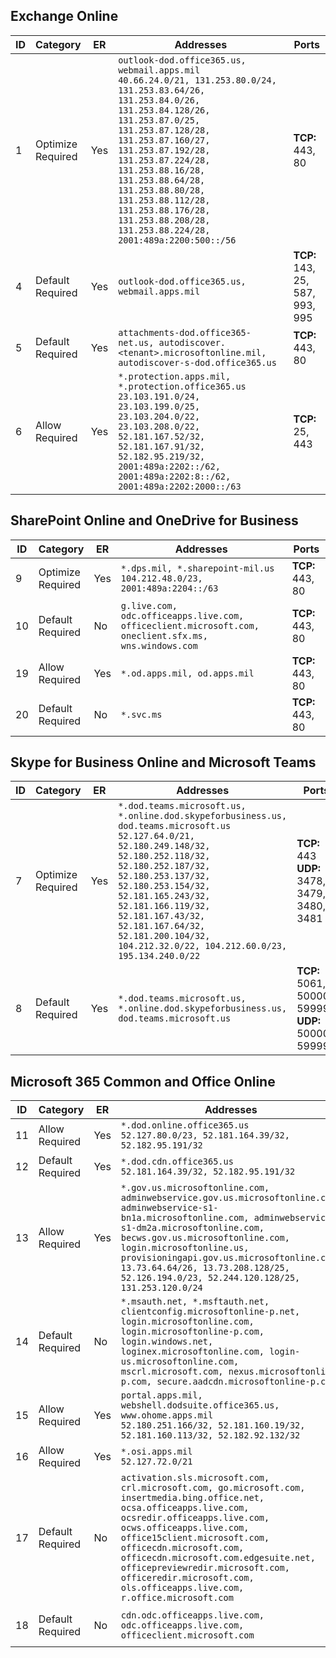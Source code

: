 <!--THIS FILE IS AUTOMATICALLY GENERATED. MANUAL CHANGES WILL BE OVERWRITTEN.-->
<!--Please contact the Office 365 Endpoints team with any questions.-->
<!--USGovDoD endpoints version 2019052800-->
<!--File generated 2019-05-28 11:00:08.3286-->

## Exchange Online

ID | Category | ER | Addresses | Ports
-- | -------------------- | --- | ---------------------------------------------------------------------------------------------------------------------------------------------------------------------------------------------------------------------------------------------------------------------------------------------------------------------------------------------------------------------------------------------- | -------------------------------
1 | Optimize<BR>Required | Yes | `outlook-dod.office365.us, webmail.apps.mil`<BR>`40.66.24.0/21, 131.253.80.0/24, 131.253.83.64/26, 131.253.84.0/26, 131.253.84.128/26, 131.253.87.0/25, 131.253.87.128/28, 131.253.87.160/27, 131.253.87.192/28, 131.253.87.224/28, 131.253.88.16/28, 131.253.88.64/28, 131.253.88.80/28, 131.253.88.112/28, 131.253.88.176/28, 131.253.88.208/28, 131.253.88.224/28, 2001:489a:2200:500::/56` | **TCP:** 443, 80
4 | Default<BR>Required | Yes | `outlook-dod.office365.us, webmail.apps.mil` | **TCP:** 143, 25, 587, 993, 995
5 | Default<BR>Required | Yes | `attachments-dod.office365-net.us, autodiscover.<tenant>.microsoftonline.mil, autodiscover-s-dod.office365.us` | **TCP:** 443, 80
6 | Allow<BR>Required | Yes | `*.protection.apps.mil, *.protection.office365.us`<BR>`23.103.191.0/24, 23.103.199.0/25, 23.103.204.0/22, 23.103.208.0/22, 52.181.167.52/32, 52.181.167.91/32, 52.182.95.219/32, 2001:489a:2202::/62, 2001:489a:2202:8::/62, 2001:489a:2202:2000::/63` | **TCP:** 25, 443

## SharePoint Online and OneDrive for Business

ID | Category | ER | Addresses | Ports
-- | -------------------- | --- | ---------------------------------------------------------------------------------------------------- | ----------------
9 | Optimize<BR>Required | Yes | `*.dps.mil, *.sharepoint-mil.us`<BR>`104.212.48.0/23, 2001:489a:2204::/63` | **TCP:** 443, 80
10 | Default<BR>Required | No | `g.live.com, odc.officeapps.live.com, officeclient.microsoft.com, oneclient.sfx.ms, wns.windows.com` | **TCP:** 443, 80
19 | Allow<BR>Required | Yes | `*.od.apps.mil, od.apps.mil` | **TCP:** 443, 80
20 | Default<BR>Required | No | `*.svc.ms` | **TCP:** 443, 80

## Skype for Business Online and Microsoft Teams

ID | Category | ER | Addresses | Ports
-- | -------------------- | --- | -------------------------------------------------------------------------------------------------------------------------------------------------------------------------------------------------------------------------------------------------------------------------------------------------------------------------------------------------------- | --------------------------------------------------
7 | Optimize<BR>Required | Yes | `*.dod.teams.microsoft.us, *.online.dod.skypeforbusiness.us, dod.teams.microsoft.us`<BR>`52.127.64.0/21, 52.180.249.148/32, 52.180.252.118/32, 52.180.252.187/32, 52.180.253.137/32, 52.180.253.154/32, 52.181.165.243/32, 52.181.166.119/32, 52.181.167.43/32, 52.181.167.64/32, 52.181.200.104/32, 104.212.32.0/22, 104.212.60.0/23, 195.134.240.0/22` | **TCP:** 443<BR>**UDP:** 3478, 3479, 3480, 3481
8 | Default<BR>Required | Yes | `*.dod.teams.microsoft.us, *.online.dod.skypeforbusiness.us, dod.teams.microsoft.us` | **TCP:** 5061, 50000-59999<BR>**UDP:** 50000-59999

## Microsoft 365 Common and Office Online

ID | Category | ER | Addresses | Ports
-- | ------------------- | --- | ---------------------------------------------------------------------------------------------------------------------------------------------------------------------------------------------------------------------------------------------------------------------------------------------------------------------------------------------------------------------------------------------- | ----------------
11 | Allow<BR>Required | Yes | `*.dod.online.office365.us`<BR>`52.127.80.0/23, 52.181.164.39/32, 52.182.95.191/32` | **TCP:** 443
12 | Default<BR>Required | Yes | `*.dod.cdn.office365.us`<BR>`52.181.164.39/32, 52.182.95.191/32` | **TCP:** 443
13 | Allow<BR>Required | Yes | `*.gov.us.microsoftonline.com, adminwebservice.gov.us.microsoftonline.com, adminwebservice-s1-bn1a.microsoftonline.com, adminwebservice-s1-dm2a.microsoftonline.com, becws.gov.us.microsoftonline.com, login.microsoftonline.us, provisioningapi.gov.us.microsoftonline.com`<BR>`13.73.64.64/26, 13.73.208.128/25, 52.126.194.0/23, 52.244.120.128/25, 131.253.120.0/24` | **TCP:** 443
14 | Default<BR>Required | No | `*.msauth.net, *.msftauth.net, clientconfig.microsoftonline-p.net, login.microsoftonline.com, login.microsoftonline-p.com, login.windows.net, loginex.microsoftonline.com, login-us.microsoftonline.com, mscrl.microsoft.com, nexus.microsoftonline-p.com, secure.aadcdn.microsoftonline-p.com` | **TCP:** 443
15 | Allow<BR>Required | Yes | `portal.apps.mil, webshell.dodsuite.office365.us, www.ohome.apps.mil`<BR>`52.180.251.166/32, 52.181.160.19/32, 52.181.160.113/32, 52.182.92.132/32` | **TCP:** 443
16 | Allow<BR>Required | Yes | `*.osi.apps.mil`<BR>`52.127.72.0/21` | **TCP:** 443
17 | Default<BR>Required | No | `activation.sls.microsoft.com, crl.microsoft.com, go.microsoft.com, insertmedia.bing.office.net, ocsa.officeapps.live.com, ocsredir.officeapps.live.com, ocws.officeapps.live.com, office15client.microsoft.com, officecdn.microsoft.com, officecdn.microsoft.com.edgesuite.net, officepreviewredir.microsoft.com, officeredir.microsoft.com, ols.officeapps.live.com, r.office.microsoft.com` | **TCP:** 443, 80
18 | Default<BR>Required | No | `cdn.odc.officeapps.live.com, odc.officeapps.live.com, officeclient.microsoft.com` | **TCP:** 443, 80
